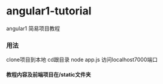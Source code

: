 # angular1-tutorial
angular1 简易项目教程

### 用法
  clone项目到本地 cd跟目录 
  node app.js
  访问localhost7000端口
 
#### 教程内容及前端项目在/static文件夹
